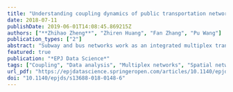 ```yaml
---
title: "Understanding coupling dynamics of public transportation networks"
date: 2018-07-11
publishDate: 2019-06-01T14:08:45.869215Z
authors: ["**Zhihao Zheng**", "Zhiren Huang", "Fan Zhang", "Pu Wang"]
publication_types: ["2"]
abstract: "Subway and bus networks work as an integrated multiplex transportation system and play an indispensable role in modern big cities. Even though a variety of works have investigated the coupling dynamics of multiplex transportation networks, empirical data that validates the determinant coupling factors are still lacking. In this paper, we employ smartcard data of 2.4 million subway and bus passengers in Shenzhen, China to study the coupling dynamics of subway and bus networks. Surprisingly, the coupling of subway and bus networks is not notably influenced by the time-varying speed ratio of the two network layers but is jointly determined by the distribution of travel demands and transportation facilities. Our findings highlight the important role of real travel demand data in analyzing the coupling dynamics of multiplex transportation networks. They also suggest that the speed ratio of different network layers, which was regarded as a key factor in determining coupling strength, has a negligible effect on travelers' route selections, and thus the coupling dynamics of multiplex transportation networks."
featured: true
publication: "*EPJ Data Science*"
tags: ["Coupling", "Data analysis", "Multiplex networks", "Spatial networks"]
url_pdf: "https://epjdatascience.springeropen.com/articles/10.1140/epjds/s13688-018-0148-6"
doi: "10.1140/epjds/s13688-018-0148-6"
---
```



